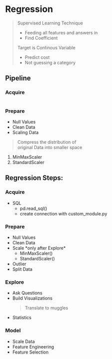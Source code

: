 # Regression

> Supervised Learning Technique
>
> - Feeding all features
>   and answers in
> - Find Coefficient
>
> Target is Continous Variable
>
> - Predict cost
> - Not guessing a category

## Pipeline

### Acquire

```python

```

### Prepare

- Null Values
- Clean Data
- Scaling Data

> Compress the distribution of
> <br>
> original Data into smaller space

1. MinMaxScaler
2. StandardScaler

## Regression Steps:

### Acquire

- SQL
  - pd.read_sql()
  - create connection with custom_module.py

### Prepare

- Null Values
- Clean Data
- Scale \*only after Explore\*
  - MinMaxScaler()
  - StandardScaler()
- Outlier
- Split Data

### Explore

- Ask Questions
- Build Visualizations
  > Translate to muggles
- Statistics

### Model

- Scale Data
- Feature Engineering
- Feature Selection
